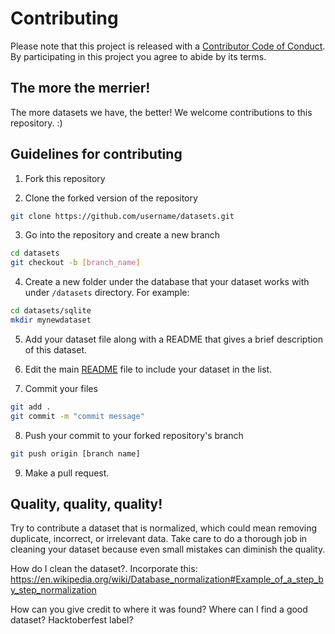 # Contributing

Please note that this project is released with a [Contributor Code of Conduct](code-of-conduct.md). By participating in this project you agree to abide by its terms.

## The more the merrier! 
The more datasets we have, the better!  We welcome contributions to this repository. :)

## Guidelines for contributing

1. Fork this repository

2. Clone the forked version of the repository

```sh
git clone https://github.com/username/datasets.git
```

3. Go into the repository and create a new branch

```sh
cd datasets
git checkout -b [branch_name]
```

4. Create a new folder under the database that your dataset works with under `/datasets` directory. For example:

```sh
cd datasets/sqlite
mkdir mynewdataset
```

5. Add your dataset file along with a README that gives a brief description of this dataset.

6. Edit the main [README](README.md) file to include your dataset in the list. 

7. Commit your files

```sh
git add .
git commit -m "commit message"
```

8. Push your commit to your forked repository's branch

```sh
git push origin [branch name]
```

9. Make a pull request.  


## Quality, quality, quality!  

Try to contribute a dataset that is normalized, which could mean removing duplicate, incorrect, or irrelevant data. Take care to do a thorough job in cleaning your dataset because even small mistakes can diminish the quality. 

How do I clean the dataset?. Incorporate this:
https://en.wikipedia.org/wiki/Database_normalization#Example_of_a_step_by_step_normalization


How can you give credit to where it was found?
Where can I find a good dataset?
Hacktoberfest label?
